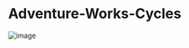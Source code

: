 # Adventure-Works-Cycles

![image](https://github.com/user-attachments/assets/0a70c6a4-197b-4a35-85f6-d8780b5cbcfc)
